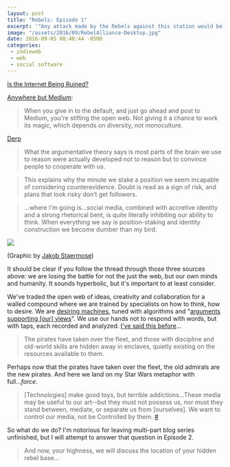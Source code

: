 ```yaml
---
layout: post
title: "Rebels: Episode 1"
excerpt: '"Any attack made by the Rebels against this station would be a useless gesture."'
image: "/assets/2016/09/RebelAlliance-Desktop.jpg"
date: 2016-09-05 00:40:44 -0500
categories: 
 - indieweb
 - web
 - social software
---
```


[Is the Internet Being Ruined?](http://www.wnyc.org/story/internet-being-ruined/)

[Anywhere but Medium](http://scripting.com/liveblog/users/davewiner/2016/01/20/0900.html):

> When you give in to the default, and just go ahead and post to Medium, you're stifling the open web. Not giving it a chance to work its magic, which depends on diversity, not monoculture. 

[Derp](https://hapgood.us/2016/09/01/derp/)

> What the argumentative theory says is most parts of the brain we use to reason were actually developed not to reason but to convince people to cooperate with us.

> This explains why the minute we stake a position we seem incapable of considering counterevidence. Doubt is read as a sign of risk, and plans that look risky don’t get followers.

> ...where I'm going is...social media, combined with accretive identity and a strong rhetorical bent, is quite literally inhibiting our ability to think. When everything we say is position-staking and identity construction we become dumber than my bird.

![]({{site.url}}/assets/2016/09/Jakob-Staermose-Star-Wars.jpg)

<span class="small">(Graphic by [Jakob Staermose](https://duckduckgo.com/?q=jakob+staermose+star+wars))</span>

It should be clear if you follow the thread through those three sources above: we are losing the battle for not the just the web, but our own minds and humanity. It sounds hyperbolic, but it's important to at least consider. 

We've traded the open web of ideas, creativity and collaboration for a walled compound where we are trained by specialists on how to think, how to desire. We are [desiring machines](https://en.wikipedia.org/wiki/Anti-Oedipus#Desiring_machines_and_social_production), tuned with algorithms and "[arguments supporting [our] views](http://repository.upenn.edu/cgi/viewcontent.cgi?article=1017&context=goldstone)". We use our hands not to respond with words, but with taps, each recorded and analyzed. [I've said this before]({{site.url}}/2014/02/12/thanks-for-ruining-the-internet/ "It's like a prequel, and it has a prequel")...

> The pirates have taken over the fleet, and those with discipline and old-world skills are hidden away in enclaves, quietly existing on the resources available to them.

Perhaps now that the pirates have taken over the fleet, the old admirals are the new pirates. And here we land on my Star Wars metaphor with full..._force_.

> [Technologies] make good toys, but terrible addictions...These media may be useful to our art--but they must not possess us, nor must they stand between, mediate, or separate us from [ourselves]. We want to control our media, not be Controlled by them. [#](http://hermetic.com/bey/radio_se.html)

So what do we do? I'm notorious for leaving multi-part blog series unfinished, but I will attempt to answer that question in Episode 2.

> And now, your highness, we will discuss the location of your hidden rebel base...
